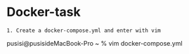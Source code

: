 # Docker-task

    1. Create a docker-compose.yml and enter with vim
pusisi@pusisideMacBook-Pro ~ % vim docker-compose.yml


